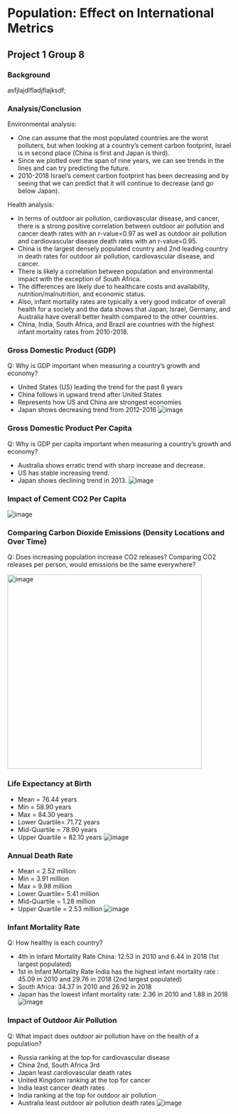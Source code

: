 # Population: Effect on International Metrics
## Project 1 Group 8

### Background
asfjlajdlfladjflajksdf;

### Analysis/Conclusion
Environmental analysis:
- One can assume that the most populated countries are the worst polluters, but when looking at a country’s cement carbon footprint, Israel is in second place (China is first and Japan is third). 
- Since we plotted over the span of nine years, we can see trends in the lines and can try predicting the future. 
- 2010-2018 Israel’s cement carbon footprint has been decreasing and by seeing that we can predict that it will continue to decrease (and go below Japan).


Health analysis: 
- In terms of outdoor air pollution, cardiovascular disease, and cancer, there is a strong positive correlation between outdoor air pollution and cancer death rates with an r-value=0.97 as well as outdoor air pollution and cardiovascular disease death rates with an r-value=0.95.
- China is the largest densely populated country and 2nd leading country in death rates for outdoor air pollution, cardiovascular disease, and cancer.
- There is likely a correlation between population and environmental impact with the exception of South Africa.
- The differences are likely due to healthcare costs and availability, nutrition/malnutrition, and economic status.
- Also, infant mortality rates are typically a very good indicator of overall health for a society and the data shows that Japan, Israel, Germany, and Australia have overall better health compared to the other countries.
- China, India, South Africa, and Brazil are countries with the highest infant mortality rates from 2010-2018.


### Gross Domestic Product (GDP) 
Q: Why is GDP important when measuring a country’s growth and economy?
- United States (US) leading the trend for the past 8 years
- China follows in upward trend after United States
- Represents how US and China are strongest economies
- Japan shows decreasing trend from 2012-2016
![image](https://user-images.githubusercontent.com/120594187/219176750-f876d6ba-6003-4a5a-9880-56b3472d2ddf.png)


### Gross Domestic Product Per Capita  
Q: Why is GDP per capita important when measuring a country’s growth and economy?
- Australia shows erratic trend with sharp increase and decrease.
- US has stable increasing trend.
- Japan shows declining trend in 2013.
![image](https://user-images.githubusercontent.com/120594187/219177090-6fb99a18-0164-4a4e-8861-97df56e58630.png)


### Impact of Cement CO2 Per Capita
![image](https://user-images.githubusercontent.com/120594187/219177271-58cbe7e3-3e46-4846-a0e7-ba236d5ea12a.png)


### Comparing Carbon Dioxide Emissions (Density Locations and Over Time)
Q: Does increasing population increase CO2 releases? Comparing CO2 releases per person, would emissions be the same everywhere?

<img width="437" alt="image" src="https://user-images.githubusercontent.com/120594187/219177985-d8e4741a-9f0e-420e-90bf-72a963793adf.png">


### Life Expectancy at Birth
- Mean = 76.44 years
- Min = 58.90 years
- Max = 84.30 years
- Lower Quartile= 71.72 years
- Mid-Quartile = 78.90 years
- Upper Quartile = 82.10 years
![image](https://user-images.githubusercontent.com/120594187/219178157-d52b9913-0cef-4eca-8009-39e015c71965.png)

### Annual Death Rate
- Mean = 2.52 million
- Min = 3.91 million
- Max = 9.98 million
- Lower Quartile= 5.41 million
- Mid-Quartile = 1.28 million
- Upper Quartile = 2.53 million
![image](https://user-images.githubusercontent.com/120594187/219178359-92add0b1-daa4-4710-9dcf-c6de00504e99.png)

### Infant Mortality Rate
Q: How healthy is each country?
- 4th in Infant Mortality Rate China: 12.53 in 2010 and 6.44 in 2018 (1st largest populated)
- 1st in Infant Mortality Rate India has the highest infant mortality rate : 45.09 in 2010 and 29.76 in 2018 (2nd largest populated)
- South Africa: 34.37 in 2010 and 26.92 in 2018 
- Japan has the lowest infant mortality rate: 2.36 in 2010 and 1.88 in 2018
![image](https://user-images.githubusercontent.com/120594187/219178599-c98a0a59-054c-482f-a813-00d60cfa3c5a.png)


### Impact of Outdoor Air Pollution
Q: What impact does outdoor air pollution have on the health of a population?
- Russia ranking at the top for cardiovascular disease
- China 2nd, South Africa 3rd
- Japan least cardiovascular death rates
- United Kingdom ranking at the top for cancer 
- India least cancer death rates
- India ranking at the top for outdoor air pollution
- Australia least outdoor air pollution death rates
![image](https://user-images.githubusercontent.com/120594187/219178913-e1ca7d89-31df-453c-95f5-4b37e6e02f44.png)
